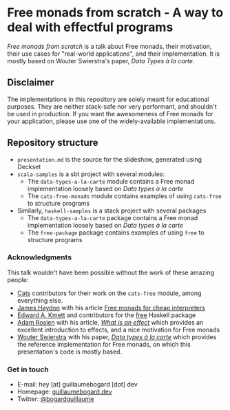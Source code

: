 # Free monads from scratch - A way to deal with effectful programs

*Free monads from scratch* is a talk about Free monads, their motivation, their use cases for
"real-world applications", and their implementation. It is mostly based on Wouter Swierstra's paper,
*Data Types à la carte*.

## Disclaimer

The implementations in this repository are solely meant for educational purposes. They are neither stack-safe nor very performant,
and shouldn't be used in production. If you want the awesomeness of Free monads for your application, please use one of the widely-available
implementations.

## Repository structure

- `presentation.md` is the source for the slideshow, generated using Deckset
- `scala-samples` is a sbt project with several modules:
    - The `data-types-a-la-carte` module contains a Free monad implementation loosely based on *Data types à la carte*
    - The `cats-free-monads` module contains examples of using `cats-free` to structure programs
- Similarly, `haskell-samples` is a stack project with several packages
    - The `data-types-a-la-carte` package contains a Free monad implementation loosely based on *Data types à la carte*
    - The `free-package` package contains examples of using `free` to structure programs

### Acknowledgments

This talk wouldn't have been possible without the work of these amazing people:

- [Cats](https://github.com/typelevel/cats) contributors for their work on the `cats-free` module, among everything else.
- [James Haydon](https://www.linkedin.com/in/james-haydon-b2651066/) with his article [Free monads for cheap interpreters](https://www.tweag.io/blog/2018-02-05-free-monads/)
- [Edward A. Kmett](http://comonad.com/reader/) and contributors for the [free](https://hackage.haskell.org/package/free) Haskell package
- [Adam Rosien](https://twitter.com/arosien) with his article, [*What is an effect*](https://www.inner-product.com/posts/what-is-an-effect/) which provides
an excellent introduction to effects, and a nice motivation for Free monads
- [Wouter Swierstra](https://twitter.com/wouterswierstra) with his paper, [*Data types à la carte*](http://www.staff.science.uu.nl/~swier004/talks/2018-fp-ams.pdf)
which provides the reference implementation for Free monads, on which this presentation's code is mostly based.

### Get in touch

- E-mail: hey [at] guillaumebogard [dot] dev 
- Homepage: [guillaumebogard.dev](https://guillaumebogard.dev) 
- Twitter: [@bogardguillaume](https://twitter.com/bogardguillaume)

